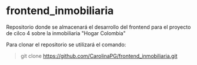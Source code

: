 # frontend_inmobiliaria
Repositorio donde se almacenará el desarrollo del frontend para el proyecto de cilco 4 sobre la inmobiliaria "Hogar Colombia"

Para clonar el repositorio se utilizará el comando:
> git clone https://github.com/CarolinaPG/frontend_inmobiliaria.git
